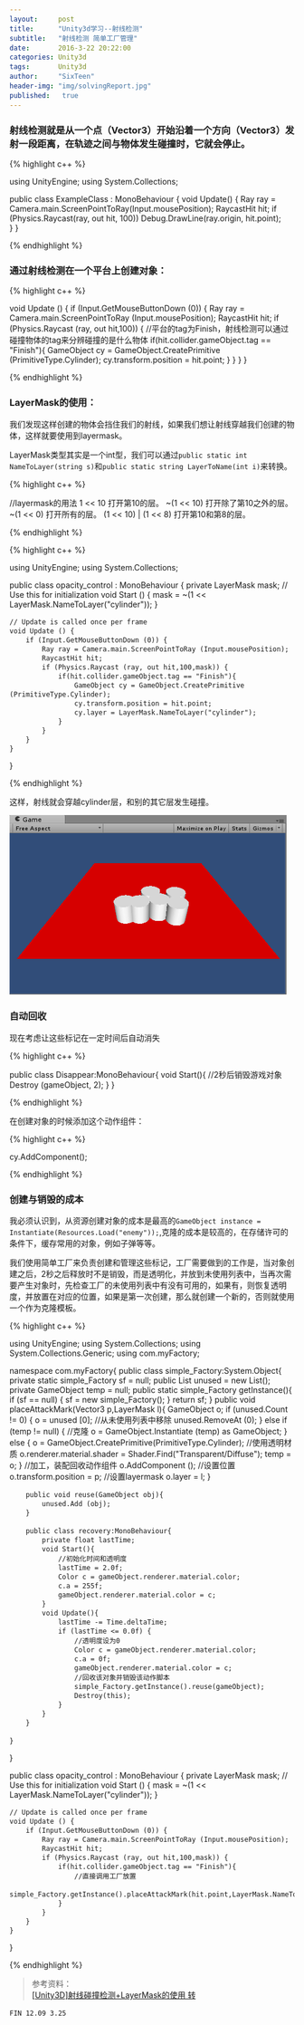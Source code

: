```yaml
---
layout:     post
title:      "Unity3d学习--射线检测"
subtitle:   "射线检测 简单工厂管理"
date:       2016-3-22 20:22:00
categories: Unity3d
tags:       Unity3d
author:     "SixTeen"
header-img: "img/solvingReport.jpg"
published:   true
---
```


### 射线检测就是从一个点（Vector3）开始沿着一个方向（Vector3）发射一段距离，在轨迹之间与物体发生碰撞时，它就会停止。

{% highlight c++ %}

using UnityEngine;
using System.Collections;

public class ExampleClass : MonoBehaviour {
    void Update() {
        Ray ray = Camera.main.ScreenPointToRay(Input.mousePosition);
        RaycastHit hit;
        if (Physics.Raycast(ray, out hit, 100))
            Debug.DrawLine(ray.origin, hit.point);   
    }
}

{% endhighlight %}

### 通过射线检测在一个平台上创建对象：

{% highlight c++ %}

void Update () {
        if (Input.GetMouseButtonDown (0)) {
            Ray ray = Camera.main.ScreenPointToRay (Input.mousePosition);
            RaycastHit hit;
            if (Physics.Raycast (ray, out hit,100)) {
                //平台的tag为Finish，射线检测可以通过碰撞物体的tag来分辨碰撞的是什么物体
                if(hit.collider.gameObject.tag == "Finish"){
                    GameObject cy = GameObject.CreatePrimitive (PrimitiveType.Cylinder);
                    cy.transform.position = hit.point;
                }
            }
        }
    }

{% endhighlight %}


### LayerMask的使用：

我们发现这样创建的物体会挡住我们的射线，如果我们想让射线穿越我们创建的物体，这样就要使用到layermask。

LayerMask类型其实是一个int型，我们可以通过```public static int NameToLayer(string s)```和```public static string LayerToName(int i)```来转换。

{% highlight c++ %}

//layermask的用法
1 << 10  打开第10的层。
~(1 << 10) 打开除了第10之外的层。
~(1 << 0) 打开所有的层。
(1 << 10) | (1 << 8) 打开第10和第8的层。

{% endhighlight %}

{% highlight c++ %}

using UnityEngine;
using System.Collections;

public class opacity_control : MonoBehaviour {
    private LayerMask mask;
    // Use this for initialization
    void Start () {
        mask = ~(1 << LayerMask.NameToLayer("cylinder"));
    }
    
    // Update is called once per frame
    void Update () {
        if (Input.GetMouseButtonDown (0)) {
            Ray ray = Camera.main.ScreenPointToRay (Input.mousePosition);
            RaycastHit hit;
            if (Physics.Raycast (ray, out hit,100,mask)) {
                if(hit.collider.gameObject.tag == "Finish"){
                    GameObject cy = GameObject.CreatePrimitive (PrimitiveType.Cylinder);
                    cy.transform.position = hit.point;
                    cy.layer = LayerMask.NameToLayer("cylinder");
                }
            }
        }
    }
}

{% endhighlight %}

这样，射线就会穿越cylinder层，和别的其它层发生碰撞。

![shoot_1](/img/unity3d/shoot_1.png)

### 自动回收

现在考虑让这些标记在一定时间后自动消失

{% highlight c++ %}

public class Disappear:MonoBehaviour{
        void Start(){
            //2秒后销毁游戏对象
            Destroy (gameObject, 2);
        }
    }

{% endhighlight %}

在创建对象的时候添加这个动作组件：

{% highlight c++ %}

cy.AddComponent<Disappear>();

{% endhighlight %}

### 创建与销毁的成本

我必须认识到，从资源创建对象的成本是最高的```GameObject instance = Instantiate(Resources.Load("enemy"));```,克隆的成本是较高的，在存储许可的条件下，缓存常用的对象，例如子弹等等。

我们使用简单工厂来负责创建和管理这些标记，工厂需要做到的工作是，当对象创建之后，2秒之后释放时不是销毁，而是透明化，并放到未使用列表中，当再次需要产生对象时，先检查工厂的未使用列表中有没有可用的，如果有，则恢复透明度，并放置在对应的位置，如果是第一次创建，那么就创建一个新的，否则就使用一个作为克隆模板。

{% highlight c++ %}

using UnityEngine;
using System.Collections;
using System.Collections.Generic;
using com.myFactory;

namespace com.myFactory{
    public class simple_Factory:System.Object{
        private static simple_Factory sf = null;
        public List<GameObject> unused = new List<GameObject>();
        private GameObject temp = null;
        public static simple_Factory getInstance(){
            if (sf == null) {
                sf = new simple_Factory();
            }
            return sf;
        }
        public void placeAttackMark(Vector3 p,LayerMask l){
            GameObject o;
            if (unused.Count != 0) {
                o = unused [0];
                //从未使用列表中移除
                unused.RemoveAt (0);
            } else if (temp != null) {
                //克隆
                o = GameObject.Instantiate (temp) as GameObject;
            } else {
                o = GameObject.CreatePrimitive(PrimitiveType.Cylinder);
                //使用透明材质
                o.renderer.material.shader = Shader.Find("Transparent/Diffuse");
                temp = o;
            }
            //加工，装配回收动作组件
            o.AddComponent<recovery> ();
            //设置位置
            o.transform.position = p;
            //设置layermask
            o.layer = l;
        }
        
        public void reuse(GameObject obj){
            unused.Add (obj);
        }
        
        public class recovery:MonoBehaviour{
            private float lastTime;
            void Start(){
                //初始化时间和透明度
                lastTime = 2.0f;
                Color c = gameObject.renderer.material.color;
                c.a = 255f;
                gameObject.renderer.material.color = c;
            }
            void Update(){
                lastTime -= Time.deltaTime;
                if (lastTime <= 0.0f) {
                    //透明度设为0
                    Color c = gameObject.renderer.material.color;
                    c.a = 0f;
                    gameObject.renderer.material.color = c;
                    //回收该对象并销毁该动作脚本
                    simple_Factory.getInstance().reuse(gameObject);
                    Destroy(this);
                }
            }
        }
        
    }
}


public class opacity_control : MonoBehaviour {
    private LayerMask mask;
    // Use this for initialization
    void Start () {
        mask = ~(1 << LayerMask.NameToLayer("cylinder"));
    }
    
    // Update is called once per frame
    void Update () {
        if (Input.GetMouseButtonDown (0)) {
            Ray ray = Camera.main.ScreenPointToRay (Input.mousePosition);
            RaycastHit hit;
            if (Physics.Raycast (ray, out hit,100,mask)) {
                if(hit.collider.gameObject.tag == "Finish"){
                    //直接调用工厂放置
                    simple_Factory.getInstance().placeAttackMark(hit.point,LayerMask.NameToLayer("cylinder"));
                }
            }
        }
    }

}

{% endhighlight %}


>参考资料：<br/>[[Unity3D]射线碰撞检测+LayerMask的使用 转](http://blog.sina.com.cn/s/blog_947a2cdd0102uz1k.html)

    FIN 12.09 3.25
